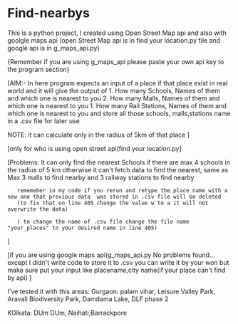 # Find-nearbys
This is a python project, I created using Open Street Map api and also with goolgle maps api
(open Street Map api is in find your location.py file  and google api is in  g_maps_api.py)

{Remember if you are using g_maps_api  please paste your own api key to the program section}

[AIM:- In here program expects an input of a place if that place exist in real world and it will
	give the output of
		 1. How many Schools, Names of them and which one is nearest to you
		 2. How many Malls, Names of them and which one is nearest to you
		 1. How many Rail Stations, Names of them and which one is nearest to you
   	and store all those schools, malls,stations name in a .csv file for later use 
   
   NOTE: it can calculate only in the radius of 5km of that place 
]

[only for who is using open street api(find your location.py]

[Problems: It can only find the nearest Schools if there are max 4 schools in the radius of 5 km otherwise
           it can't fetch data to find the nearest,
	same as  Max 3 malls to find nearby and 3 railway stations to find nearby
	
	   rememeber in my code if you rerun and retype the place name with a new one that previous data  was stored in .csv file will be deleted
	   (to fix that on line 405 change the value w to a it will not overwrite the data)
    
	   ( to change the name of .csv file change the file name "your_places" to your desired name in line 405)
]


[if you are using google maps api(g_maps_api.py
No problems found... except I didn't write code to store it to .csv you can write it by your won
but make sure put your input like placename,city name(if your place can't find by api)
]


I've tested it with  this areas:
Gurgaon:
palam vihar, Leisure Valley Park, Aravali Biodiversity Park, Damdama Lake, DLF phase 2

KOlkata:
DUm DUm, Naihati,Barrackpore
